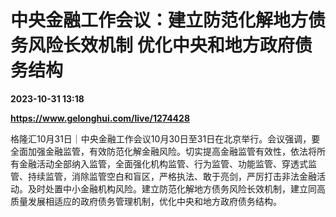 # 中央金融工作会议：建立防范化解地方债务风险长效机制 优化中央和地方政府债务结构

**2023-10-31 13:18**

**https://www.gelonghui.com/live/1274428**

格隆汇10月31日｜中央金融工作会议10月30日至31日在北京举行。会议强调，要全面加强金融监管，有效防范化解金融风险。切实提高金融监管有效性，依法将所有金融活动全部纳入监管，全面强化机构监管、行为监管、功能监管、穿透式监管、持续监管，消除监管空白和盲区，严格执法、敢于亮剑，严厉打击非法金融活动。及时处置中小金融机构风险。建立防范化解地方债务风险长效机制，建立同高质量发展相适应的政府债务管理机制，优化中央和地方政府债务结构。